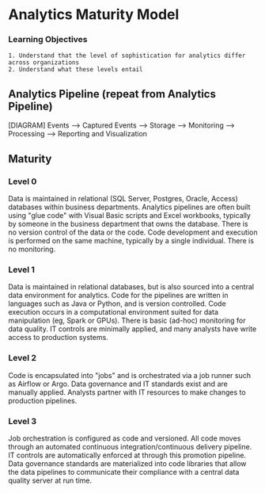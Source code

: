 # Analytics Maturity Model


### Learning Objectives
```
1. Understand that the level of sophistication for analytics differ across organizations
2. Understand what these levels entail
```

## Analytics Pipeline (repeat from Analytics Pipeline)
[DIAGRAM]
Events --> Captured Events --> Storage --> Monitoring --> Processing --> Reporting and Visualization

## Maturity

### Level 0

Data is maintained in relational (SQL Server, Postgres, Oracle, Access) databases within business departments.  Analytics pipelines are often built using "glue code" with Visual Basic scripts and Excel workbooks, typically by someone in the business department that owns the database.  There is no version control of the data or the code.  Code development and execution is performed on the same machine, typically by a single individual.  There is no monitoring.

### Level 1

Data is maintained in relational databases, but is also sourced into a central data environment for analytics.  Code for the pipelines are written in languages such as Java or Python, and is version controlled. Code execution occurs in a computational environment suited for data manipulation (eg, Spark or GPUs).  There is basic (ad-hoc) monitoring for data quality.  IT controls are minimally applied, and many analysts have write access to production systems.  

### Level 2

Code is encapsulated into "jobs" and is orchestrated via a job runner such as Airflow or Argo.  Data governance and IT standards exist and are manually applied.  Analysts partner with IT resources to make changes to production pipelines.  

### Level 3

Job orchestration is configured as code and versioned.  All code moves through an automated continuous integration/continuous delivery pipeline.  IT controls are automatically enforced at through this promotion pipeline.  Data governance standards are materialized into code libraries that allow the data pipelines to communicate their compliance with a central data quality server at run time.  
